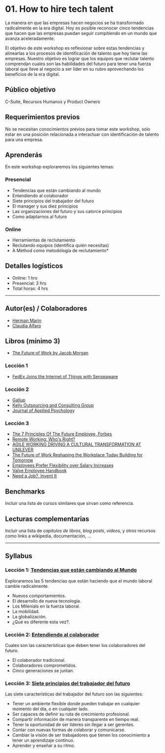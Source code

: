 # 01. How to hire tech talent

La manera en que las empresas hacen negocios se ha transformado radicalmente en la era digital. Hoy es posible reconocer cinco tendencias que hacen que las empresas puedan seguir compitiendo en un mundo que avanza aceleradamente.   

El objetivo de este workshop es reflexionar sobre estas tendencias y alinearlas a los procesos de identificación de talento que hoy tiene las empresas.
Nuestro objetivo es lograr que los equipos que reclutar talento comprendan cuales son las habilidades del futuro para tener una fuerza laboral que lleve al negocio a ser líder en su rubro aprovechando los beneficios de la era digital.

## Público objetivo

C-Suite, Recursos Humanos y Product Owners

## Requerimientos previos

No se necesitan conocimientos previos para tomar este workshop, solo estar en una posición relacionada a interactuar con identificación de talento para una empresa.

## Aprenderás

En este workshop exploraremos los siguientes temas:

### Presencial
- Tendencias que están cambiando al mundo
- Entendiendo al colaborador
- Siete principios del trabajador del futuro
- El manager y sus diez principios
- Las organizaciones del futuro y sus catorce principios
- Como adaptarnos al futuro

### Online
- Herramientas de reclutamiento
- Reclutando equipos (identifica quién necesitas)
- A Method como metodología de reclutamiento*

## Detalles logísticos

* Online: 1 hrs
* Presencial: 3 hrs
* Total horas: 4 hrs

***

## Autor(es) / Colaboradores

* [Herman Marin](https://www.linkedin.com/in/herman-marin/)
* [Claudia Alfaro](https://www.linkedin.com/in/claudiaalfaro/)

## Libros (mínimo 3)

- [The Future of Work by Jacob Morgan](https://www.amazon.com/Future-Work-Attract-Competitive-Organization/dp/1118877241/ref=la_B00703V3WO_1_2?s=books&ie=UTF8&qid=1394472808&sr=1-2)

### Lección 1
- [FedEx Joins the Internet of Things with Senseaware](https://readwrite.com/2009/12/04/fedex_joins_the_internet_of_things_with_senseaware/)

### Lección 2
- [Gallup](http://www.gallup.com/)
- [Kelly Outsourcing and Consulting Group](http://www.kellyservices.co.in/)
- [Journal of Applied Psychology](http://www.apa.org/pubs/journals/apl/)

### Lección 3
- [The 7 Principles Of The Future Employee, Forbes](https://www.forbes.com/sites/jacobmorgan/2014/11/11/the-7-principles-of-the-future-employee/#37654d5d4cac)
- [Remote Working: Who's Right?](https://www.forbes.com/sites/edwardlawler/2013/05/15/remote-working-whos-right/#36e736173a79)
- [AGILE WORKING DRIVING A CULTURAL TRANSFORMATION AT UNILEVER](http://www.unwired.eu.com/WT12/asia/_pdfs/WORKTECH12Asia-Unilever.pdf)
- [The Future of Work Reshaping the Workplace Today Building for Tomorrow](https://thefutureorganization.com/future-work-research-report/)
- [Employees Prefer Flexibility over Salary Increases](https://www.recruiter.com/i/employees-prefer-flexibility-over-salary-increases/)
- [Valve Employee Handbook](http://www.valvesoftware.com/company/Valve_Handbook_LowRes.pdf)
- [Need a Job?, Invent It](http://www.nytimes.com/2013/03/31/opinion/sunday/friedman-need-a-job-invent-it.html)

## Benchmarks

Incluir una lista de cursos similares que sirvan como referencia.

## Lecturas complementarias

Incluir una lista de _capítulos de libros_, _blog posts_, _videos_, y otros
recursos como links a wikipedia, documentación, ...

***

## Syllabus

### Lección 1: [Tendencias que están cambiando al Mundo](https://github.com/Laboratoria/executive-training/blob/00-how-to-hire-tech-talent/00-how-to-hire-tech-talent/01-tendencias-que-estan-formando-el-mundo.md)

Exploraremos las 5 tendencias que están haciendo que el mundo laboral cambie radicalmente. 
- Nuevos comportamientos.
- El desarrollo de nueva tecnología. 
- Los Milenials en la fuerza laboral.
- La mobilidad.
- La globalización.
- ¿Qué es diferente esta vez?.

### Lección 2: [Entendiendo al colaborador](https://github.com/Laboratoria/executive-training/blob/00-how-to-hire-tech-talent/00-how-to-hire-tech-talent/02-el-colaborador-y-sus-siete-principios.md)
Cuales son las características que deben tener los colaboradores del futuro.
- El colaborador tradicional.
- Colaboradores comprometidos.
- Cinco generaciones se juntan.

### Lección 3: [Siete principios del trabajador del futuro](https://github.com/Laboratoria/executive-training/blob/00-how-to-hire-tech-talent/00-how-to-hire-tech-talent/03-siete-principios-del-trabajador-del-futuro.md)
Las siete características del trabajador del futuro son las siguientes:
- Tener un ambiente flexible donde pueden trabajar en cualquier momento del día, o en cualquier lado.
- Ser capaces de definir su ruta de crecimiento profesional.
- Compartir información de manera transparente en tiempo real.
- Tener la oportunidad de ser líderes sin llegar a ser gerentes.
- Contar con nuevas formas de colaborar y comunicarse.
- Cambiar la visión de ser trabajadores que tienen los conocimiento a tener un aprendizaje continuo.
- Aprender y enseñar a su ritmo.














